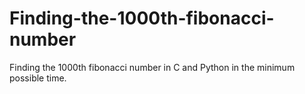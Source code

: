 # Finding-the-1000th-fibonacci-number
Finding the 1000th fibonacci number in C and Python in the minimum possible time.
